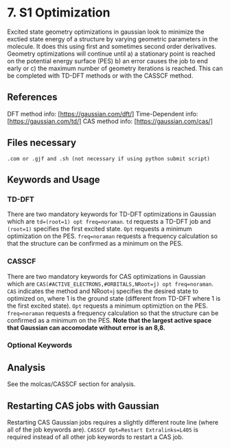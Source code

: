 # 7. S1 Optimization
Excited state geometry optimizations in gaussian look to minimize the exctied state energy of a structure by varying geometric parameters in the molecule. It does this using first and sometimes second order derivatives. Geometry optimizations will continue until a) a stationary point is reached on the potential energy surface (PES) b) an error causes the job to end early or c) the maximum number of geometry iterations is reached. This can be completed with TD-DFT methods or with the CASSCF method. 
## References
DFT method info: [https://gaussian.com/dft/]
Time-Dependent info: [https://gaussian.com/td/]
CAS method info: [https://gaussian.com/cas/]

## Files necessary
```.com or .gjf and .sh (not necessary if using python submit script)```

## Keywords and Usage
### TD-DFT
There are two mandatory keywords for TD-DFT optimizations in Gaussian which are ```td=(root=1) opt freq=noraman```.  ```td``` requests a TD-DFT job and ```(root=1)``` specifies the first excited state. ```Opt``` requests a minimum optimization on the PES. ```freq=noraman``` requests a frequency calculation so that the structure can be confirmed as a minimum on the PES. 

### CASSCF
There are two mandatory keywords for CAS optimizations in Gaussian which are ```CAS(#ACTIVE_ELECTRONS,#ORBITALS,NRoot=j) opt freq=noraman```. ```CAS``` indicates the method and NRoot=j specifies the desired state to optimized on, where 1 is the ground state (different from TD-DFT where 1 is the first excited state). ```Opt``` requests a minimum optimiztion on the PES. ```freq=noraman``` requests a frequency calculation so that the structure can be confirmed as a minimum on the PES. **Note that the largest active space that Gaussian can accomodate without error is an 8,8.**

### Optional Keywords


## Analysis
See the molcas/CASSCF section for analysis.

## Restarting CAS jobs with Gaussian
Restarting CAS Gaussian jobs requires a slightly different route line (where all of the job keywords are). ```CASSCF Opt=Restart Extralinks=L405``` is required instead of all other job keywords to restart a CAS job.

